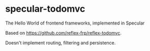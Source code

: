 # specular-todomvc

The Hello World of frontend frameworks, implemented in Specular

Based on <https://github.com/reflex-frp/reflex-todomvc>.

Doesn't implement routing, filtering and persistence.
